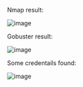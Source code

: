 Nmap result:

![image](https://github.com/user-attachments/assets/09c1f04b-773d-4a34-ac1e-cf5786351ddd)

Gobuster result:

![image](https://github.com/user-attachments/assets/c04a8236-64a9-4ea4-be14-04edf8204caa)

Some credentails found:

![image](https://github.com/user-attachments/assets/8ec32832-7186-43fc-a451-e58066fa6d3b)

